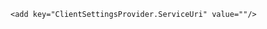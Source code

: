 <?xml version="1.0" encoding="utf-8"?>
<configuration>
  <startup>
    <supportedRuntime version="v4.0" sku=".NETFramework,Version=v4.6"/>
  </startup>
  <appSettings>
    <add key="startDir" value="D:\Beta"/>
    <add key="startFxp" value="D:\Beta\start.fxp"/>
    <add key="formTop" value="10" />
    <add key="formLeft" value="800" />

    <add key="ClientSettingsProvider.ServiceUri" value=""/>
  </appSettings>
</configuration>
